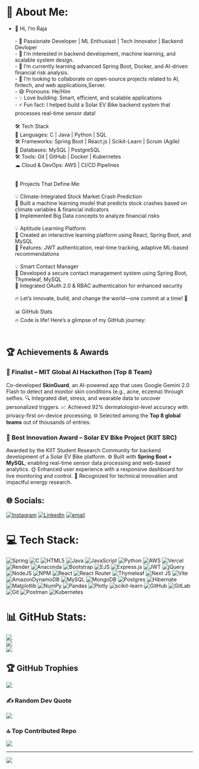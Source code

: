 # 💫 About Me:
- 👋 Hi, I’m Raja<br>  <br>- 🌟 Passionate Developer | ML Enthusiast | Tech Innovator | Backend Devloper<br>- 👀 I’m interested in backend development, machine learning, and scalable system design.<br>- 🌱 I’m currently learning advanced Spring Boot, Docker, and AI-driven financial risk analysis.<br>- 💞️ I’m looking to  collaborate on open-source projects related to AI, fintech, and web applications,Server.<br>- 😄 Pronouns: He/Him<br>- 💡 Love building: Smart, efficient, and scalable applications<br>- ⚡ Fun fact: I helped build a Solar EV Bike backend system that processes real-time sensor data!<br><br>🛠️ Tech Stack<br>🚀 Languages: C | Java | Python | SQL<br>🛠️ Frameworks: Spring Boot | React.js | Scikit-Learn | Scrum (Agile)<br>💾 Databases: MySQL | PostgreSQL<br>🛠️ Tools: Git | GitHub | Docker | Kubernetes<br>☁ Cloud & DevOps: AWS | CI/CD Pipelines<br><br><br>🚀 Projects That Define Me:<br><br>💡 Climate-Integrated Stock Market Crash Prediction<br>🔹 Built a machine learning model that predicts stock crashes based on climate variables & financial indicators<br>🔹 Implemented Big Data concepts to analyze financial risks<br><br>💡 Aptitude Learning Platform<br>🔹 Created an interactive learning platform using React, Spring Boot, and MySQL<br>🔹 Features: JWT authentication, real-time tracking, adaptive ML-based recommendations<br><br>💡 Smart Contact Manager<br>🔹 Developed a secure contact management system using Spring Boot, Thymeleaf, MySQL<br>🔹 Integrated OAuth 2.0 & RBAC authentication for enhanced security<br><br>🔥 Let’s innovate, build, and change the world—one commit at a time! 🚀<br><br>📊 GitHub Stats<br>🔥 Code is life! Here’s a glimpse of my GitHub journey:<br><br><br>


## 🏆 Achievements & Awards

### 🧠 **Finalist – MIT Global AI Hackathon (Top 8 Team)**

Co-developed **SkinGuard**, an AI-powered app that uses Google Gemini 2.0 Flash to detect and monitor skin conditions (e.g., acne, eczema) through selfies.
🔍 Integrated diet, stress, and wearable data to uncover personalized triggers.
📈 Achieved 92% dermatologist-level accuracy with privacy-first on-device processing.
🌐 Selected among the **Top 8 global teams** out of thousands of entries.


### 🔧 **Best Innovation Award – Solar EV Bike Project (KIIT SRC)**

Awarded by the KIIT Student Research Community for backend development of a Solar EV Bike platform.
⚙️ Built with **Spring Boot + MySQL**, enabling real-time sensor data processing and web-based analytics.
🌞 Enhanced user experience with a responsive dashboard for live monitoring and control.
🏅 Recognized for technical innovation and impactful energy research.



## 🌐 Socials:
[![Instagram](https://img.shields.io/badge/Instagram-%23E4405F.svg?logo=Instagram&logoColor=white)](https://instagram.com/raja_kr_rana) [![LinkedIn](https://img.shields.io/badge/LinkedIn-%230077B5.svg?logo=linkedin&logoColor=white)](https://linkedin.com/in/raja-kumar-rana-a60715252) [![email](https://img.shields.io/badge/Email-D14836?logo=gmail&logoColor=white)](mailto:rajakr.devloper@gmail.com) 

# 💻 Tech Stack:
![Spring](https://img.shields.io/badge/spring-%236DB33F.svg?style=for-the-badge&logo=spring&logoColor=white) ![C](https://img.shields.io/badge/c-%2300599C.svg?style=for-the-badge&logo=c&logoColor=white) ![HTML5](https://img.shields.io/badge/html5-%23E34F26.svg?style=for-the-badge&logo=html5&logoColor=white) ![Java](https://img.shields.io/badge/java-%23ED8B00.svg?style=for-the-badge&logo=openjdk&logoColor=white) ![JavaScript](https://img.shields.io/badge/javascript-%23323330.svg?style=for-the-badge&logo=javascript&logoColor=%23F7DF1E) ![Python](https://img.shields.io/badge/python-3670A0?style=for-the-badge&logo=python&logoColor=ffdd54) ![AWS](https://img.shields.io/badge/AWS-%23FF9900.svg?style=for-the-badge&logo=amazon-aws&logoColor=white) ![Vercel](https://img.shields.io/badge/vercel-%23000000.svg?style=for-the-badge&logo=vercel&logoColor=white) ![Render](https://img.shields.io/badge/Render-%46E3B7.svg?style=for-the-badge&logo=render&logoColor=white) ![Anaconda](https://img.shields.io/badge/Anaconda-%2344A833.svg?style=for-the-badge&logo=anaconda&logoColor=white) ![Bootstrap](https://img.shields.io/badge/bootstrap-%238511FA.svg?style=for-the-badge&logo=bootstrap&logoColor=white) ![EJS](https://img.shields.io/badge/ejs-%23B4CA65.svg?style=for-the-badge&logo=ejs&logoColor=black) ![Express.js](https://img.shields.io/badge/express.js-%23404d59.svg?style=for-the-badge&logo=express&logoColor=%2361DAFB) ![JWT](https://img.shields.io/badge/JWT-black?style=for-the-badge&logo=JSON%20web%20tokens) ![jQuery](https://img.shields.io/badge/jquery-%230769AD.svg?style=for-the-badge&logo=jquery&logoColor=white) ![NodeJS](https://img.shields.io/badge/node.js-6DA55F?style=for-the-badge&logo=node.js&logoColor=white) ![NPM](https://img.shields.io/badge/NPM-%23CB3837.svg?style=for-the-badge&logo=npm&logoColor=white) ![React](https://img.shields.io/badge/react-%2320232a.svg?style=for-the-badge&logo=react&logoColor=%2361DAFB) ![React Router](https://img.shields.io/badge/React_Router-CA4245?style=for-the-badge&logo=react-router&logoColor=white) ![Thymeleaf](https://img.shields.io/badge/Thymeleaf-%23005C0F.svg?style=for-the-badge&logo=Thymeleaf&logoColor=white) ![Next JS](https://img.shields.io/badge/Next-black?style=for-the-badge&logo=next.js&logoColor=white) ![Vite](https://img.shields.io/badge/vite-%23646CFF.svg?style=for-the-badge&logo=vite&logoColor=white) ![AmazonDynamoDB](https://img.shields.io/badge/Amazon%20DynamoDB-4053D6?style=for-the-badge&logo=Amazon%20DynamoDB&logoColor=white) ![MySQL](https://img.shields.io/badge/mysql-4479A1.svg?style=for-the-badge&logo=mysql&logoColor=white) ![MongoDB](https://img.shields.io/badge/MongoDB-%234ea94b.svg?style=for-the-badge&logo=mongodb&logoColor=white) ![Postgres](https://img.shields.io/badge/postgres-%23316192.svg?style=for-the-badge&logo=postgresql&logoColor=white) ![Hibernate](https://img.shields.io/badge/Hibernate-59666C?style=for-the-badge&logo=Hibernate&logoColor=white) ![Matplotlib](https://img.shields.io/badge/Matplotlib-%23ffffff.svg?style=for-the-badge&logo=Matplotlib&logoColor=black) ![NumPy](https://img.shields.io/badge/numpy-%23013243.svg?style=for-the-badge&logo=numpy&logoColor=white) ![Pandas](https://img.shields.io/badge/pandas-%23150458.svg?style=for-the-badge&logo=pandas&logoColor=white) ![Plotly](https://img.shields.io/badge/Plotly-%233F4F75.svg?style=for-the-badge&logo=plotly&logoColor=white) ![scikit-learn](https://img.shields.io/badge/scikit--learn-%23F7931E.svg?style=for-the-badge&logo=scikit-learn&logoColor=white) ![GitHub](https://img.shields.io/badge/github-%23121011.svg?style=for-the-badge&logo=github&logoColor=white) ![GitLab](https://img.shields.io/badge/gitlab-%23181717.svg?style=for-the-badge&logo=gitlab&logoColor=white) ![Git](https://img.shields.io/badge/git-%23F05033.svg?style=for-the-badge&logo=git&logoColor=white) ![Postman](https://img.shields.io/badge/Postman-FF6C37?style=for-the-badge&logo=postman&logoColor=white) ![Kubernetes](https://img.shields.io/badge/kubernetes-%23326ce5.svg?style=for-the-badge&logo=kubernetes&logoColor=white)
# 📊 GitHub Stats:
![](https://github-readme-stats.vercel.app/api?username=raja2576&theme=dark&hide_border=false&include_all_commits=true&count_private=true)<br/>
![](https://nirzak-streak-stats.vercel.app/?user=raja2576&theme=dark&hide_border=false)<br/>
![](https://github-readme-stats.vercel.app/api/top-langs/?username=raja2576&theme=dark&hide_border=false&include_all_commits=true&count_private=true&layout=compact)

## 🏆 GitHub Trophies
![](https://github-profile-trophy.vercel.app/?username=raja2576&theme=radical&no-frame=false&no-bg=true&margin-w=4)

### ✍️ Random Dev Quote
![](https://quotes-github-readme.vercel.app/api?type=horizontal&theme=radical)

### 🔝 Top Contributed Repo
![](https://github-contributor-stats.vercel.app/api?username=raja2576&limit=5&theme=dark&combine_all_yearly_contributions=true)

---
[![](https://visitcount.itsvg.in/api?id=raja2576&icon=0&color=0)](https://visitcount.itsvg.in)

<!-- Proudly created with GPRM ( https://gprm.itsvg.in ) -->
